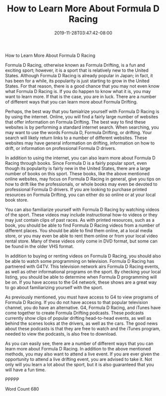 ﻿---
title: "How to Learn More About Formula D Racing"
date: 2019-11-28T03:47:42-08:00
description: "Formula D Racing Tips for Web Success"
featured_image: "/images/Formula D Racing.jpg"
tags: ["Formula D Racing"]
---

How to Learn More About Formula D Racing

Formula D Racing, otherwise known as Formula Drifting, is a fun and exciting sport; however, it is a sport that is relatively new to the United States.  Although Formula D Racing is already popular in Japan; in fact, it has been for a while, its popularity is just starting to grow in the United States.  For that reason, there is a good chance that you may not even know what Formula D Racing is.  If you do happen to know what it is, you may want to learn more.  If that is the case, you are in luck. There are a number of different ways that you can learn more about Formula Drifting.

Perhaps, the best way that you famialrize yourself with Formula D Racing is by using the internet.  Online, you will find a fairly large number of websites that offer information on Formula Drifting.  The best way to find these websites is by performing a standard internet search. When searching, you may want to use the words Formula D, Formula Drifting, or drifting.  Your search will likely return links to a number of different websites. These websites may have general information on drifting, information on how to drift, or information on professional Formula D drivers.

In addition to using the internet, you can also learn more about Formula D Racing through books.  Since Formula D is a fairly popular sport, even though its popularity is fairly new in the United States, there are a large number of books on this sport.  These books, like the above mentioned online websites, may focus on Formula D Racing in general, give you tips on how to drift like the professionals, or whole books may even be devoted to professional Formula D drivers.  If you are looking to purchase printed resources on Formula Drifting, you can either do so online or at your local book store.

You can also familiarize yourself with Formula D Racing by watching videos of the sport.  These videos may include instructional how-to videos or they may just contain clips of past races.  As with printed resources, such as a book, you should be able to find Formula D Racing videos from a number of different places. You should be able to find them online, at a local media store, or you may even be able to rent them online or from your local video rental store.  Many of these videos only come in DVD format, but some can be found in the older VHS format.

In addition to buying or renting videos on Formula D Racing, you should also be able to watch some programming on television. Formula D Racing has partnered with G4TV.  This television network airs Formula D Racing events, as well as other informational programs on the sport.  By checking your local listing, you should be able to determine when Formula D programming will be on.  If you have access to the G4 network, these shows are a great way to go about familiarizing yourself with the sport.

As previously mentioned, you must have access to G4 to view programs of Formula D Racing.  If you do not have access to that popular television channel, you do have an alternative.  G4, Formula D Racing, and iTunes have come together to create Formula Drifting podcasts. These podcasts currently show clips of popular drifting head-to-head events, as well as behind the scenes looks at the drivers, as well as the cars. The good news about these podcasts is that they are free to watch and the iTunes program, needed to view the podcasts, is also free to download. 

As you can easily see, there are a number of different ways that you can learn more about Formula D Racing.  In addition to the above mentioned methods, you may also want to attend a live event.  If you are ever given the opportunity to attend a live drifting event, you are advised to take it.  Not only will you learn a lot about the sport, but it is also guaranteed that you will have a fun time.

PPPPP

Word Count 680


